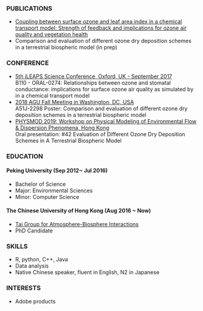 
### PUBLICATIONS
* [Coupling between surface ozone and leaf area index in a chemical transport model: Strength of feedback and implications for ozone air quality and vegetation health](https://www.researchgate.net/publication/328106061_Coupling_between_surface_ozone_and_leaf_area_index_in_a_chemical_transport_model_Strength_of_feedback_and_implications_for_ozone_air_quality_and_vegetation_health/citations?latestCitations=PB%3A336901546)
* Comparison and evaluation of different ozone dry deposition schemes in a terrestrial biospheric model (in prep)

### CONFERENCE
* [5th iLEAPS Science Conference, Oxford, UK - September 2017](https://ileaps.org/content/5th-ileaps-science-conference-oxford-uk-september-2017)   
B110 - ORAL-0274: Relationships between ozone and stomatal conductance: implications for surface ozone air quality as simulated by in a chemical transport model
* [2018 AGU Fall Meeting in Washington, DC, USA](https://www.agu.org/Fall-Meeting)  
A51J-2298 Poster: Comparison and evaluation of different ozone dry deposition schemes in a terrestrial biospheric model  
* [PHYSMOD 2019: Workshop on Physical Modeling of Environmental Flow & Dispersion Phenomena, Hong Kong](http://physmod2019.org/)  
Oral presentation: #42 Evaluation of Different Ozone Dry
Deposition Schemes in A Terrestrial Biospheric
Model

### EDUCATION

#### **Peking University**  (Sep 2012~ Jul 2016)              
* Bachelor of Science
* Major: Environmental Sciences
* Minor: Computer Science

#### **The Chinese University of Hong Kong**  (Aug 2016 ~ Now)
* [Tai Group for Atmosphere-Biosphere Interactions](http://www.cuhk.edu.hk/sci/essc/tgabi/)
* PhD Candidate

### SKILLS
* R, python, C++, Java
* Data analysis
* Native Chinese speaker, fluent in English, N2 in Japanese

### INTERESTS
* Adobe products
